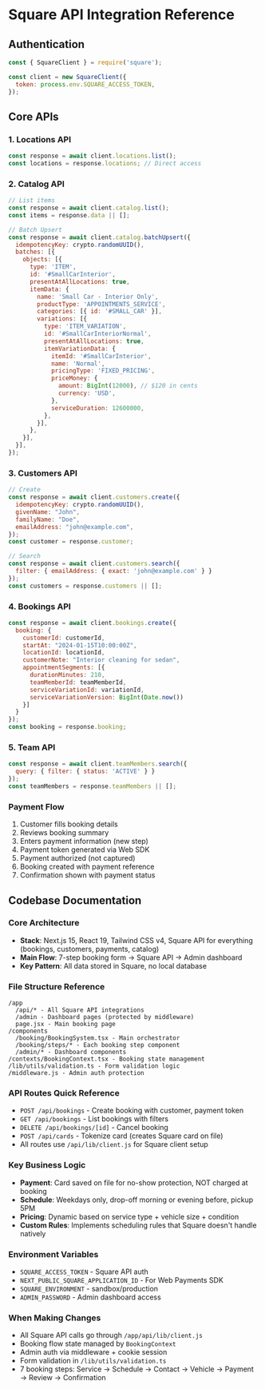# Square API Integration Reference

## Authentication

```javascript
const { SquareClient } = require('square');

const client = new SquareClient({
  token: process.env.SQUARE_ACCESS_TOKEN,
});
```

## Core APIs

### 1. Locations API
```javascript
const response = await client.locations.list();
const locations = response.locations; // Direct access
```

### 2. Catalog API
```javascript
// List items
const response = await client.catalog.list();
const items = response.data || [];

// Batch Upsert
const response = await client.catalog.batchUpsert({
  idempotencyKey: crypto.randomUUID(),
  batches: [{
    objects: [{
      type: 'ITEM',
      id: '#SmallCarInterior',
      presentAtAllLocations: true,
      itemData: {
        name: 'Small Car - Interior Only',
        productType: 'APPOINTMENTS_SERVICE',
        categories: [{ id: '#SMALL_CAR' }],
        variations: [{
          type: 'ITEM_VARIATION',
          id: '#SmallCarInteriorNormal',
          presentAtAllLocations: true,
          itemVariationData: {
            itemId: '#SmallCarInterior',
            name: 'Normal',
            pricingType: 'FIXED_PRICING',
            priceMoney: {
              amount: BigInt(12000), // $120 in cents
              currency: 'USD',
            },
            serviceDuration: 12600000,
          },
        }],
      },
    }],
  }],
});
```

### 3. Customers API
```javascript
// Create
const response = await client.customers.create({
  idempotencyKey: crypto.randomUUID(),
  givenName: "John",
  familyName: "Doe",
  emailAddress: "john@example.com",
});
const customer = response.customer;

// Search
const response = await client.customers.search({
  filter: { emailAddress: { exact: 'john@example.com' } }
});
const customers = response.customers || [];
```

### 4. Bookings API
```javascript
const response = await client.bookings.create({
  booking: {
    customerId: customerId,
    startAt: "2024-01-15T10:00:00Z",
    locationId: locationId,
    customerNote: "Interior cleaning for sedan",
    appointmentSegments: [{
      durationMinutes: 210,
      teamMemberId: teamMemberId,
      serviceVariationId: variationId,
      serviceVariationVersion: BigInt(Date.now())
    }]
  }
});
const booking = response.booking;
```

### 5. Team API
```javascript
const response = await client.teamMembers.search({
  query: { filter: { status: 'ACTIVE' } }
});
const teamMembers = response.teamMembers || [];
```

### Payment Flow
1. Customer fills booking details
2. Reviews booking summary
3. Enters payment information (new step)
4. Payment token generated via Web SDK
5. Payment authorized (not captured)
6. Booking created with payment reference
7. Confirmation shown with payment status


## Codebase Documentation

### Core Architecture
- **Stack**: Next.js 15, React 19, Tailwind CSS v4, Square API for everything (bookings, customers, payments, catalog)
- **Main Flow**: 7-step booking form → Square API → Admin dashboard  
- **Key Pattern**: All data stored in Square, no local database

### File Structure Reference
```
/app
  /api/* - All Square API integrations
  /admin - Dashboard pages (protected by middleware)
  page.jsx - Main booking page
/components
  /booking/BookingSystem.tsx - Main orchestrator
  /booking/steps/* - Each booking step component
  /admin/* - Dashboard components
/contexts/BookingContext.tsx - Booking state management
/lib/utils/validation.ts - Form validation logic
/middleware.js - Admin auth protection
```

### API Routes Quick Reference
- `POST /api/bookings` - Create booking with customer, payment token
- `GET /api/bookings` - List bookings with filters
- `DELETE /api/bookings/[id]` - Cancel booking
- `POST /api/cards` - Tokenize card (creates Square card on file)
- All routes use `/api/lib/client.js` for Square client setup

### Key Business Logic
- **Payment**: Card saved on file for no-show protection, NOT charged at booking
- **Schedule**: Weekdays only, drop-off morning or evening before, pickup 5PM
- **Pricing**: Dynamic based on service type + vehicle size + condition
- **Custom Rules**: Implements scheduling rules that Square doesn't handle natively

### Environment Variables
- `SQUARE_ACCESS_TOKEN` - Square API auth
- `NEXT_PUBLIC_SQUARE_APPLICATION_ID` - For Web Payments SDK
- `SQUARE_ENVIRONMENT` - sandbox/production
- `ADMIN_PASSWORD` - Admin dashboard access

### When Making Changes
- All Square API calls go through `/app/api/lib/client.js`
- Booking flow state managed by `BookingContext`
- Admin auth via middleware + cookie session
- Form validation in `/lib/utils/validation.ts`
- 7 booking steps: Service → Schedule → Contact → Vehicle → Payment → Review → Confirmation